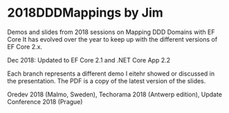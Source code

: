 # 2018DDDMappings by Jim
Demos and slides from  2018 sessions on Mapping DDD Domains with EF Core 
It has evolved over the year to keep up with the different versions of EF Core 2.x.

Dec 2018: Updated to EF Core 2.1 and .NET Core App 2.2

Each branch represents a different demo I eitehr showed or discussed in the presentation.
The PDF is a copy of the latest version of the slides.

Oredev 2018 (Malmo, Sweden), Techorama 2018 (Antwerp edition), Update Conference 2018 (Prague)
